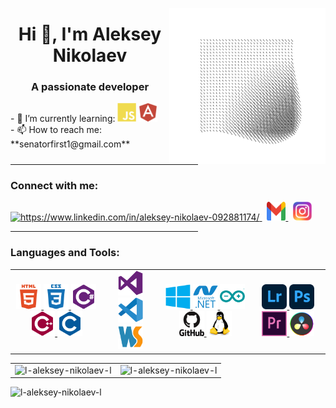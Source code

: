 <p>
    <img align="right" src="/ICONS/AVA.gif" alt="ava" height="250px" width="250px">
</p>
<h1 align="center">Hi 👋, I'm Aleksey Nikolaev</h1>
<h3 align="center">A passionate developer</h3>
<p>
    - 🌱 I’m currently learning:
    <img src="ICONS/JS.svg" alt="JavaScript" height="30" width="30"/>
    <img src="ICONS/Angular.svg" alt="Angular" height="30" width="30"/>
    <br>
    - 📫 How to reach me:<br>
    **senatorfirst1@gmail.com**
</p>
<hr align="left" width="300px">
<h3>Connect with me:</h3>
<section>
    <p>
        <a href="https://linkedin.com/in/https://www.linkedin.com/in/aleksey-nikolaev-092881174/" target="blank">
            <img src="https://raw.githubusercontent.com/rahuldkjain/github-profile-readme-generator/master/src/images/icons/Social/linked-in-alt.svg"
                 alt="https://www.linkedin.com/in/aleksey-nikolaev-092881174/" height="30" width="30" />
        </a>&nbsp;
        <a href="mailto:senatorfirst1@gmail.com" target="_blank">
            <img src="/ICONS/Gmail.svg" alt="Gmail" height="30" width="30">
        </a>&nbsp;
        <a href="https://www.instagram.com/mister.nikolson/" target="_blank">
            <img src="/ICONS/Insta.svg" alt="Instagram" height="30" width="30"/>
        </a>
    </p>
</section>
<hr align="left" width="300px">
<h3>Languages and Tools:</h3>
<section>
    <table width="100%" >
        <tr>
            <td align="center">
                <a href="https://www.w3.org/html/" target="_blank" rel="noreferrer">
                    <img src="/ICONS/HTML5.svg" alt="html5" width="40" height="40" />
                </a>
                <a href="https://www.w3schools.com/css/" target="_blank" rel="noreferrer">
                    <img src="/ICONS/CSS3.svg" alt="css3" width="40" height="40" />
                </a>
                <a href="https://www.w3schools.com/cs/" target="_blank" rel="noreferrer">
                    <img src="/ICONS/CCharp.svg" alt="csharp" width="40" height="40" />
                </a>
                <a href="https://www.w3schools.com/cpp/" target="_blank" rel="noreferrer">
                    <img src="/ICONS/CPP.svg" alt="cplusplus" width="40" height="40" />
                </a>
                <a href="https://www.cprogramming.com/" target="_blank" rel="noreferrer">
                    <img src="/ICONS/C.svg" alt="c" width="40" height="40" />
                </a>
            </td>
            <td align="center">
                <a href="https://visualstudio.microsoft.com/" target="_blank" rel="noreferrer">
                    <img src="/ICONS/VS.svg" alt="c" width="40" height="40" />
                </a>
                <a href="https://code.visualstudio.com/" target="_blank" rel="noreferrer">
                    <img src="/ICONS/VSCode.svg" alt="c" width="40" height="40" />
                </a>
                <a href="https://www.jetbrains.com/webstorm/" target="_blank" rel="noreferrer">
                    <img src="/ICONS/WebStorm.svg" alt="c" width="40" height="40" />
                </a>
            </td>
            <td align="center">
                <a href="https://www.microsoft.com/en-us/windows" target="_blank" rel="noreferrer">
                    <img src="/ICONS/Windows.svg" alt="Windows" width="40" height="40" />
                </a>
                <a href="https://dotnet.microsoft.com/" target="_blank" rel="noreferrer">
                    <img src="/ICONS/DotNet.svg" alt="dotnet" width="40" height="40" />
                </a>
                <a href="https://www.arduino.cc/" target="_blank" rel="noreferrer">
                    <img src="/ICONS/Arduino.svg" alt="arduino" width="40" height="40" />
                </a>
                <a href="https://github.com/l-Aleksey-Nikolaev-l/" target="_blank" rel="noreferrer">
                    <img src="/ICONS/GitHub.svg" alt="git" width="40" height="40" />
                </a>
                <a href="https://www.linux.org/" target="_blank" rel="noreferrer">
                    <img src="/ICONS/Linux.svg" alt="linux" width="40" height="40" />
                </a>
            </td>
            <td align="center">
                <a href="https://lightroom.adobe.com/" target="_blank" rel="noreferrer">
                    <img src="/ICONS/LR.svg" alt="LightRoom" width="40" height="40" />
                </a>
                <a href="https://www.photoshop.com/en" target="_blank" rel="noreferrer">
                    <img src="/ICONS/PS.svg" alt="photoshop" width="40" height="40" />
                </a>
                <a href="https://www.adobe.com/products/premiere.html" target="_blank" rel="noreferrer">
                    <img src="/ICONS/PR.svg" alt="Premiere Pro" width="40" height="40" />
                </a>
                <a href="https://www.blackmagicdesign.com/products/davinciresolve" target="_blank" rel="noreferrer">
                    <img src="/ICONS/DaVinci.svg" alt="DaVinci Resolve" width="40" height="40" />
                </a>
            </td>
        </tr>
    </table>
</section>
<section>
    <table width="100%">
        <tr>
            <td>
                <img align="left" src="https://github-readme-stats.vercel.app/api?username=l-aleksey-nikolaev-l&show_icons=true&locale=en" alt="l-aleksey-nikolaev-l" />
            </td>
            <td>
                <img align="right" src="https://github-readme-streak-stats.herokuapp.com/?user=l-aleksey-nikolaev-l&" alt="l-aleksey-nikolaev-l" />
            </td>
        </tr>
    </table>
</section>
<p>
    <img align="left" src="https://github-readme-stats.vercel.app/api/top-langs?username=l-aleksey-nikolaev-l&show_icons=true&locale=en&layout=compact" alt="l-aleksey-nikolaev-l" />
</p>
